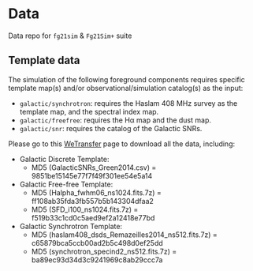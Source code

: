 # Data
Data repo for `fg21sim` & `Fg21Sim+` suite

## Template data

The simulation of the following foreground components requires specific
template map(s) and/or observational/simulation catalog(s) as the input:

* `galactic/synchrotron`:
  requires the Haslam 408 MHz survey as the template map, and the
  spectral index map.
* `galactic/freefree`:
  requires the Hα map and the dust map.
* `galactic/snr`:
  requires the catalog of the Galactic SNRs.
  
Please go to this [WeTransfer](https://we.tl/t-Ds8ZeyvYXP) page to download
all the data, including:
- Galactic Discrete Template:
  - MD5 (GalacticSNRs_Green2014.csv) = 9851be15145e77f7f49f301ee54e5a14
- Galactic Free-free Template:
  - MD5 (Halpha_fwhm06_ns1024.fits.7z) = ff108ab35fda3fb557b5b143304dfaa2
  - MD5 (SFD_i100_ns1024.fits.7z) = f519b33c1cd0c5aed9ef2a12418e77bd
- Galactic Synchrotron Template:
  - MD5 (haslam408_dsds_Remazeilles2014_ns512.fits.7z) = c65879bca5ccb00ad2b5c498d0ef25dd
  - MD5 (synchrotron_specind2_ns512.fits.7z) = ba89ec93d34d3c9241969c8ab29ccc7a
